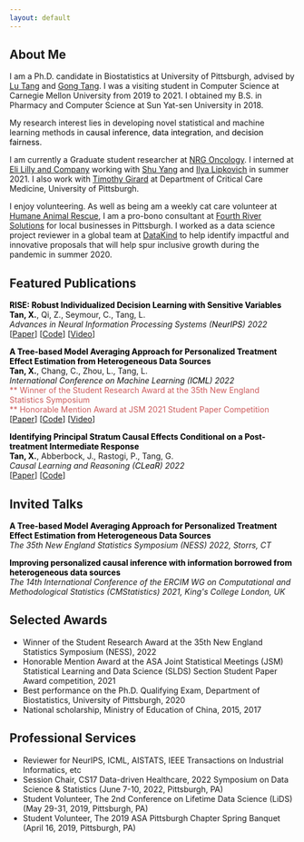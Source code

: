 ```yaml
---
layout: default
---
```

## About Me
I am a Ph.D. candidate in Biostatistics at University of Pittsburgh, advised by [Lu Tang](https://publichealth.pitt.edu/home/directory/lu-tang) and [Gong Tang](https://publichealth.pitt.edu/home/directory/gong-tang). I was a visiting student in Computer Science at Carnegie Mellon University from 2019 to 2021. I obtained my B.S. in Pharmacy and Computer Science at Sun Yat-sen University in 2018. 

My research interest lies in developing novel statistical and machine learning methods in <font color='#000000'>causal inference</font>, <font color='#000000'>data integration</font>, and <font color='#000000'>decision fairness</font>.
<!-- <strong>data integration</strong>, and <strong>decision fairness</strong>.  -->

I am currently a Graduate student researcher at [NRG Oncology](https://www.nrgoncology.org/). I interned at [Eli Lilly and Company](https://www.lilly.com/) working with [Shu Yang](https://shuyang.wordpress.ncsu.edu/) and [Ilya Lipkovich](https://scholar.google.com/citations?user=m4bEhasAAAAJ&hl=en) in summer 2021. I also work with [Timothy Girard](https://ccm.pitt.edu/?q=content/girard-timothy) at Department of Critical Care Medicine, University of Pittsburgh. 

I enjoy volunteering. As well as being am a weekly cat care volunteer at [Humane Animal Rescue](https://www.humaneanimalrescue.org/), I am a pro-bono consultant at [Fourth River Solutions](http://www.fourthriversolutions.org/) for local businesses in Pittsburgh. I worked as a data science project reviewer in a global team at [DataKind](https://www.datakind.org/) to help identify impactful and innovative proposals that will help spur inclusive growth during the pandemic in summer 2020.


<!-- ## Education
<div align="left">
        <strong> University of Southern California, CA, USA (Aug 2015 - Dec 2018) </strong>
          <a href="https://www.usc.edu/" target="_blank" rel="external">
            <img border="0" src="usc_logo.jpg" align="right" width="70" height="70">
          </a> 
        <ul>
        <li>
          Doctor of Philosophy (Ph.D), Electrical Engineering</li>
        <li>
          Advisor: Prof. Ram Nevatia</li>
      </ul>      
      </div>

<div align="left">
        <strong> Tsinghua University, Beijing, China (Aug 2011 - Jun 2015) </strong>
          <a href="http://www.tsinghua.edu.cn/publish/newthuen/" target="_blank" rel="external">
            <img border="0" src="Tsinghua_Logo.png" align="right" width="70" height="70">
          </a> 
        <ul>
        <li>
          Bachelor of Engineering (B.E), Microelectronics</li>
        <li>
          Graduated with Excellent Thesis Award</li>
      </ul>      
      </div> -->


## Featured Publications

<!-- <tr>
<td width="100%">
<p>
    <b>When Doubly Robust Methods Meet Machine Learning for Estimating Treatment Effects from Real-World Data</b><br>
    <b>Xiaoqing Tan</b>, Shu Yang, Wenyu Ye, Douglas E. Faries, Ilya Lipkovich, Zbigniew Kadziola<br>
    <em>Submitted</em><br>
[<a href="https://arxiv.org/pdf/2204.10969.pdf">Paper</a>] 
</p>
</td>
</tr> -->

<tr>
<td width="100%">
<p>
    <b><font color='#000000'>RISE: Robust Individualized Decision Learning with Sensitive Variables</font></b><br>
    <b><font color='#000000'>Tan, X.</font></b>, Qi, Z., Seymour, C., Tang, L.<br>
    <em>Advances in Neural Information Processing Systems (<font color='#000000'>NeurIPS</font>) 2022</em><br>
[<a href="https://responsibledecisionmaking.github.io/assets/pdf/papers/08.pdf">Paper</a>] [<a href="https://github.com/ellenxtan/rise">Code</a>] [<a href="">Video</a>]
</p>
</td>
</tr>


<tr>
<td width="100%">
<p>
    <b><font color='#000000'>A Tree-based Model Averaging Approach for Personalized Treatment Effect Estimation from Heterogeneous Data Sources</font></b><br>
    <b><font color='#000000'>Tan, X.</font></b>, Chang, C., Zhou, L., Tang, L.<br>
    <em>International Conference on Machine Learning (<font color='#000000'>ICML</font>) 2022</em><br>
    <font color='#CD5C5C'>** Winner of the Student Research Award at the 35th New England Statistics Symposium</font><br>
    <font color='#CD5C5C'>** Honorable Mention Award at JSM 2021 Student Paper Competition</font><br>
[<a href="https://proceedings.mlr.press/v162/tan22a/tan22a.pdf">Paper</a>] [<a href="https://github.com/ellenxtan/ifedtree">Code</a>] [<a href="https://slideslive.com/38984007/a-treebased-model-averaging-approach-for-personalized-treatment-effect-estimation-from-heterogeneous-data-sources">Video</a>]
</p>
</td>
</tr>


<tr>
<td width="100%">
<p>
    <b><font color='#000000'>Identifying Principal Stratum Causal Effects Conditional on a Post-treatment Intermediate Response</font></b><br>
    <b><font color='#000000'>Tan, X.</font></b>, Abberbock, J., Rastogi, P., Tang, G.<br>
    <em>Causal Learning and Reasoning (<font color='#000000'>CLeaR</font>) 2022</em><br>
[<a href="https://proceedings.mlr.press/v177/tan22a/tan22a.pdf">Paper</a>] [<a href="https://github.com/ellenxtan/ps_ate">Code</a>] 
</p>
</td>
</tr>


## Invited Talks

<tr>
<td width="100%">
<p>
    <b><font color='#000000'>A Tree-based Model Averaging Approach for Personalized Treatment Effect Estimation from Heterogeneous Data Sources</font></b><br>
    <!-- <b>Xiaoqing Tan</b><br> -->
    <em>The 35th New England Statistics Symposium (NESS) 2022, Storrs, CT</em><br>
</p>
</td>
</tr>

<tr>
<td width="100%">
<p>
    <b><font color='#000000'>Improving personalized causal inference with information borrowed from heterogeneous data sources</font></b><br>
    <!-- <b>Xiaoqing Tan</b><br> -->
    <em>The 14th International Conference of the ERCIM WG on Computational and Methodological Statistics (CMStatistics) 2021, King's College London, UK</em><br>
</p>
</td>
</tr>


## Selected Awards

- Winner of the Student Research Award at the 35th New England Statistics Symposium (NESS), 2022
- Honorable Mention Award at the ASA Joint Statistical Meetings (JSM) Statistical Learning and Data Science (SLDS) Section Student Paper Award competition, 2021
- Best performance on the Ph.D. Qualifying Exam, Department of Biostatistics, University of Pittsburgh, 2020
- National scholarship, Ministry of Education of China, 2015, 2017


## Professional Services

- Reviewer for NeurIPS, ICML, AISTATS, IEEE Transactions on Industrial Informatics, etc
- Session Chair, CS17 Data-driven Healthcare, 2022 Symposium on Data Science & Statistics (June 7-10, 2022, Pittsburgh, PA)
- Student Volunteer, The 2nd Conference on Lifetime Data Science (LiDS) (May 29-31, 2019, Pittsburgh, PA)
- Student Volunteer, The 2019 ASA Pittsburgh Chapter Spring Banquet (April 16, 2019, Pittsburgh, PA)


